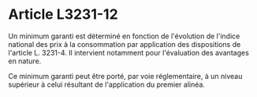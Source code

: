# Article L3231-12

Un minimum garanti est déterminé en fonction de l'évolution de l'indice national des prix à la consommation par application des dispositions de l'article L. 3231-4. Il intervient notamment pour l'évaluation des avantages en nature.

Ce minimum garanti peut être porté, par voie réglementaire, à un niveau supérieur à celui résultant de l'application du premier alinéa.